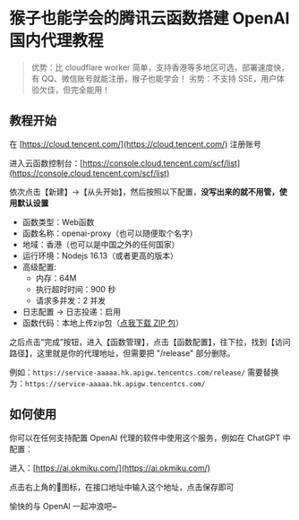 # 猴子也能学会的腾讯云函数搭建 OpenAI 国内代理教程

> 优势：比 cloudflare worker 简单，支持香港等多地区可选，部署速度快，有 QQ、微信账号就能注册，猴子也能学会！
> 劣势：不支持 SSE，用户体验欠佳，但完全能用！

## 教程开始

在 [https://cloud.tencent.com/](https://cloud.tencent.com/) 注册账号

进入云函数控制台：[https://console.cloud.tencent.com/scf/list](https://console.cloud.tencent.com/scf/list)

依次点击【新建】->【从头开始】，然后按照以下配置，**没写出来的就不用管，使用默认设置**

- 函数类型：Web函数
- 函数名称：openai-proxy（也可以随便取个名字）
- 地域：香港（也可以是中国之外的任何国家）
- 运行环境：Nodejs 16.13（或者更高的版本）
- 高级配置:
    - 内存：64M
    - 执行超时时间：900 秒
    - 请求多并发：2 并发
- 日志配置 -> 日志投递：启用
- 函数代码：本地上传zip包（[点我下载 ZIP 包](https://github.com/Ice-Hazymoon/openai-scf-proxy/releases/download/0.0.2/openai-proxy.zip)）

之后点击“完成”按钮，进入【函数管理】，点击【函数配置】，往下拉，找到【访问路径】，这里就是你的代理地址，但需要把 "/release" 部分删除。

例如：`https://service-aaaaa.hk.apigw.tencentcs.com/release/`
需要替换为：`https://service-aaaaa.hk.apigw.tencentcs.com/`

## 如何使用

你可以在任何支持配置 OpenAI 代理的软件中使用这个服务，例如在 ChatGPT 中配置：

进入：[https://ai.okmiku.com/](https://ai.okmiku.com/)

点击右上角的🔑图标，在接口地址中输入这个地址，点击保存即可

愉快的与 OpenAI 一起冲浪吧~
